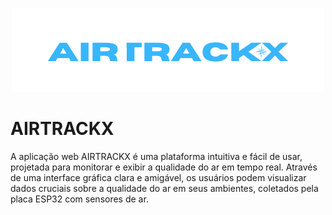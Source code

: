 <p align="center">
  <img src="/public/AIRTRACKX.png" alt="LOGO" />
</p>

# AIRTRACKX

A aplicação web AIRTRACKX é uma plataforma intuitiva e fácil de usar, projetada para monitorar e exibir a qualidade do ar em tempo real. Através de uma interface gráfica clara e amigável, os usuários podem visualizar dados cruciais sobre a qualidade do ar em seus ambientes, coletados pela placa ESP32 com sensores de ar.

